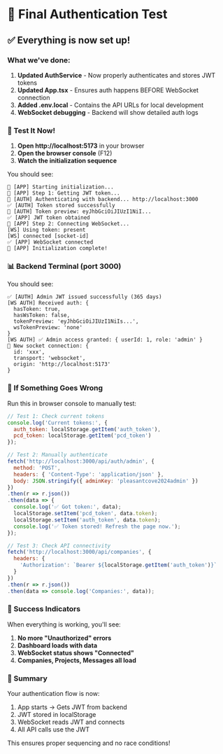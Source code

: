 # 🚀 Final Authentication Test

## ✅ Everything is now set up!

### What we've done:

1. **Updated AuthService** - Now properly authenticates and stores JWT tokens
2. **Updated App.tsx** - Ensures auth happens BEFORE WebSocket connection
3. **Added .env.local** - Contains the API URLs for local development
4. **WebSocket debugging** - Backend will show detailed auth logs

### 🧪 Test It Now!

1. **Open http://localhost:5173** in your browser
2. **Open the browser console** (F12)
3. **Watch the initialization sequence**

You should see:
```
🚀 [APP] Starting initialization...
📍 [APP] Step 1: Getting JWT token...
🔐 [AUTH] Authenticating with backend... http://localhost:3000
✅ [AUTH] Token stored successfully
📝 [AUTH] Token preview: eyJhbGciOiJIUzI1NiI...
✅ [APP] JWT token obtained
📍 [APP] Step 2: Connecting WebSocket...
[WS] Using token: present
[WS] connected [socket-id]
✅ [APP] WebSocket connected
🎉 [APP] Initialization complete!
```

### 📊 Backend Terminal (port 3000)

You should see:
```
✅ [AUTH] Admin JWT issued successfully (365 days)
[WS AUTH] Received auth: {
  hasToken: true,
  hasWsToken: false,
  tokenPreview: 'eyJhbGciOiJIUzI1NiIs...',
  wsTokenPreview: 'none'
}
[WS AUTH] ✅ Admin access granted: { userId: 1, role: 'admin' }
🔌 New socket connection: {
  id: 'xxx',
  transport: 'websocket',
  origin: 'http://localhost:5173'
}
```

### 🔧 If Something Goes Wrong

Run this in browser console to manually test:

```javascript
// Test 1: Check current tokens
console.log('Current tokens:', {
  auth_token: localStorage.getItem('auth_token'),
  pcd_token: localStorage.getItem('pcd_token')
});

// Test 2: Manually authenticate
fetch('http://localhost:3000/api/auth/admin', {
  method: 'POST',
  headers: { 'Content-Type': 'application/json' },
  body: JSON.stringify({ adminKey: 'pleasantcove2024admin' })
})
.then(r => r.json())
.then(data => {
  console.log('✅ Got token:', data);
  localStorage.setItem('pcd_token', data.token);
  localStorage.setItem('auth_token', data.token);
  console.log('✅ Token stored! Refresh the page now.');
});

// Test 3: Check API connectivity
fetch('http://localhost:3000/api/companies', {
  headers: {
    'Authorization': `Bearer ${localStorage.getItem('auth_token')}`
  }
})
.then(r => r.json())
.then(data => console.log('Companies:', data));
```

### 🎯 Success Indicators

When everything is working, you'll see:
1. **No more "Unauthorized" errors**
2. **Dashboard loads with data**
3. **WebSocket status shows "Connected"**
4. **Companies, Projects, Messages all load**

### 📝 Summary

Your authentication flow is now:
1. App starts → Gets JWT from backend
2. JWT stored in localStorage
3. WebSocket reads JWT and connects
4. All API calls use the JWT

This ensures proper sequencing and no race conditions!
